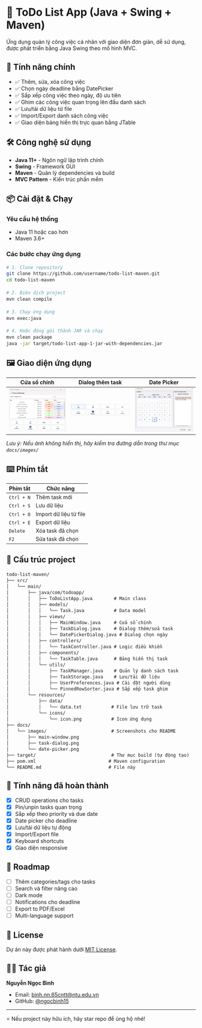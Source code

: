 # 📝 ToDo List App (Java + Swing + Maven)

Ứng dụng quản lý công việc cá nhân với giao diện đơn giản, dễ sử dụng, được phát triển bằng Java Swing theo mô hình MVC.

## 🚀 Tính năng chính

- ✅ Thêm, sửa, xóa công việc
- ✅ Chọn ngày deadline bằng DatePicker
- ✅ Sắp xếp công việc theo ngày, độ ưu tiên
- ✅ Ghim các công việc quan trọng lên đầu danh sách
- ✅ Lưu/tải dữ liệu từ file
- ✅ Import/Export danh sách công việc
- ✅ Giao diện bảng hiển thị trực quan bằng JTable

## 🛠 Công nghệ sử dụng

- **Java 11+** - Ngôn ngữ lập trình chính
- **Swing** - Framework GUI
- **Maven** - Quản lý dependencies và build
- **MVC Pattern** - Kiến trúc phần mềm

## 📦 Cài đặt & Chạy

### Yêu cầu hệ thống

- Java 11 hoặc cao hơn
- Maven 3.6+

### Các bước chạy ứng dụng

```bash
# 1. Clone repository
git clone https://github.com/username/todo-list-maven.git
cd todo-list-maven

# 2. Biên dịch project
mvn clean compile

# 3. Chạy ứng dụng
mvn exec:java

# 4. Hoặc đóng gói thành JAR và chạy
mvn clean package
java -jar target/todo-list-app-1-jar-with-dependencies.jar
```

## 🖼 Giao diện ứng dụng

| Cửa sổ chính                                  | Dialog thêm task                              | Date Picker                                   |
| --------------------------------------------- | --------------------------------------------- | --------------------------------------------- |
| ![Main Window](./docs/images/main-window.png) | ![Task Dialog](./docs/images/task-dialog.png) | ![Date Picker](./docs/images/date-picker.png) |

_Lưu ý: Nếu ảnh không hiển thị, hãy kiểm tra đường dẫn trong thư mục `docs/images/`_

## ⌨️ Phím tắt

| Phím tắt   | Chức năng              |
| ---------- | ---------------------- |
| `Ctrl + N` | Thêm task mới          |
| `Ctrl + S` | Lưu dữ liệu            |
| `Ctrl + O` | Import dữ liệu từ file |
| `Ctrl + E` | Export dữ liệu         |
| `Delete`   | Xóa task đã chọn       |
| `F2`       | Sửa task đã chọn       |

## 📁 Cấu trúc project

```
todo-list-maven/
├── src/
│   └── main/
│       ├── java/com/todoapp/
│       │   ├── ToDoListApp.java        # Main class
│       │   ├── models/
│       │   │   └── Task.java           # Data model
│       │   ├── views/
│       │   │   ├── MainWindow.java     # Cửa sổ chính
│       │   │   ├── TaskDialog.java     # Dialog thêm/sửa task
│       │   │   └── DatePickerDialog.java # Dialog chọn ngày
│       │   ├── controllers/
│       │   │   └── TaskController.java # Logic điều khiển
│       │   ├── components/
│       │   │   └── TaskTable.java      # Bảng hiển thị task
│       │   └── utils/
│       │       ├── TaskManager.java    # Quản lý danh sách task
│       │       ├── TaskStorage.java    # Lưu/tải dữ liệu
│       │       ├── UserPreferences.java # Cài đặt người dùng
│       │       └── PinnedRowSorter.java # Sắp xếp task ghim
│       └── resources/
│           ├── data/
│           │   └── data.txt           # File lưu trữ task
│           └── icons/
│               └── icon.png           # Icon ứng dụng
├── docs/
│   └── images/                        # Screenshots cho README
│       ├── main-window.png
│       ├── task-dialog.png
│       └── date-picker.png
├── target/                            # Thư mục build (tự động tạo)
├── pom.xml                           # Maven configuration
└── README.md                         # File này
```

## 🎯 Tính năng đã hoàn thành

- [x] CRUD operations cho tasks
- [x] Pin/unpin tasks quan trọng
- [x] Sắp xếp theo priority và due date
- [x] Date picker cho deadline
- [x] Lưu/tải dữ liệu tự động
- [x] Import/Export file
- [x] Keyboard shortcuts
- [x] Giao diện responsive

## 🚀 Roadmap

- [ ] Thêm categories/tags cho tasks
- [ ] Search và filter nâng cao
- [ ] Dark mode
- [ ] Notifications cho deadline
- [ ] Export to PDF/Excel
- [ ] Multi-language support

## 📄 License

Dự án này được phát hành dưới [MIT License](LICENSE).

## 👨‍💻 Tác giả

**Nguyễn Ngọc Bình**

- Email: binh.nn.65cntt@ntu.edu.vn
- GitHub: [@ngocbinh15](https://github.com/ngocbinh15)

---

⭐ Nếu project này hữu ích, hãy star repo để ủng hộ nhé!
